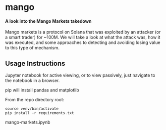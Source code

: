 # mango
#### A look into the Mango Markets takedown

Mango markets is a protocol on Solana that was exploited by an attacker (or a smart trader) for ~100M.  We will take a look at what the attack was, how it was executed, and some approaches to detecting and avoiding losing value to this type of mechanism.

## Usage Instructions

Jupyter notebook for active viewing, or to view passively, just navigate to the notebook in a browser.

pip will install pandas and matplotlib

From the repo directory root:

    source venv/bin/activate
    pip install -r requirements.txt

mango-markets.ipynb

